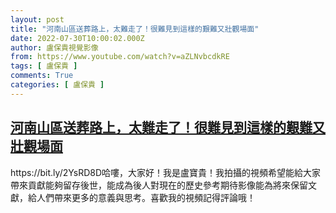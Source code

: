 ```yaml
---
layout: post
title: "河南山區送葬路上，太難走了！很難見到這樣的艱難又壯觀場面"
date: 2022-07-30T10:00:02.000Z
author: 盧保貴視覺影像
from: https://www.youtube.com/watch?v=aZLNvbcdkRE
tags: [ 盧保貴 ]
comments: True
categories: [ 盧保貴 ]
---
```

<!--1659175202000-->
[河南山區送葬路上，太難走了！很難見到這樣的艱難又壯觀場面](https://www.youtube.com/watch?v=aZLNvbcdkRE)
------

<div>
https://bit.ly/2YsRD8D哈嘍，大家好！我是盧寶貴！我拍攝的視頻希望能給大家帶來貢獻能夠留存後世，能成為後人對現在的歷史參考期待影像能為將來保留文獻，給人們帶來更多的意義與思考。喜歡我的視頻記得評論哦！
</div>

